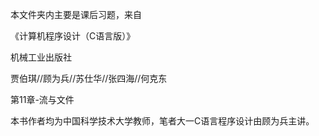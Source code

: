 本文件夹内主要是课后习题，来自

《计算机程序设计（C语言版）》

机械工业出版社

贾伯琪//顾为兵//苏仕华//张四海//何克东

第11章-流与文件

本书作者均为中国科学技术大学教师，笔者大一C语言程序设计由顾为兵主讲。

